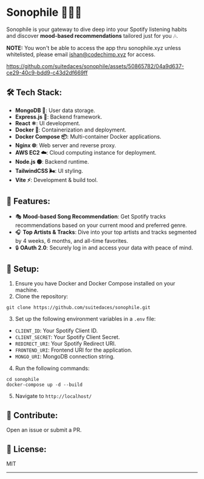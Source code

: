 # Sonophile 👨🏽‍🎤

Sonophile is your gateway to dive deep into your Spotify listening habits and discover **mood-based recommendations** tailored just for you 🎶.

**NOTE:** You won't be able to access the app thru sonophile.xyz unless whitelisted, please email ishan@codechimp.xyz for access. 

https://github.com/suitedaces/sonophile/assets/50865782/04a9d637-ce29-40c9-bdd9-c43d2df669ff

## 🛠️ Tech Stack:
- **MongoDB 🍃**: User data storage.
- **Express.js 🚂**: Backend framework.
- **React ⚛️**: UI development.
- **Docker 🐳**: Containerization and deployment.
- **Docker Compose 📦**: Multi-container Docker applications.
- **Nginx 🌐**: Web server and reverse proxy.
- **AWS EC2 ☁️**: Cloud computing instance for deployment.
- **Node.js 🟢**: Backend runtime.
- **TailwindCSS 🌬️**: UI styling.
- **Vite ⚡**: Development & build tool.

## 🌟 Features:
- 🎭 **Mood-based Song Recommendation**: Get Spotify tracks recommendations based on your current mood and preferred genre.
- 🎧 **Top Artists & Tracks**: Dive into your top artists and tracks segmented by 4 weeks, 6 months, and all-time favorites.
- 🔒 **OAuth 2.0**: Securely log in and access your data with peace of mind.

## 🚀 Setup:
1. Ensure you have Docker and Docker Compose installed on your machine.
2. Clone the repository:
```
git clone https://github.com/suitedaces/sonophile.git
```
3. Set up the following environment variables in a `.env` file:

- `CLIENT_ID`: Your Spotify Client ID.
- `CLIENT_SECRET`: Your Spotify Client Secret.
- `REDIRECT_URI`: Your Spotify Redirect URI.
- `FRONTEND_URI`: Frontend URI for the application.
- `MONGO_URI`: MongoDB connection string.
4. Run the following commands:
```
cd sonophile
docker-compose up -d --build
```
5. Navigate to `http://localhost/`

## 🤝 Contribute:
Open an issue or submit a PR.

## 📜 License:
MIT

---


